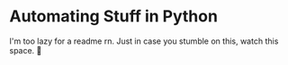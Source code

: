 # Automating Stuff in Python
I'm too lazy for a readme rn. Just in case you stumble on this, watch this space. :penguin:
